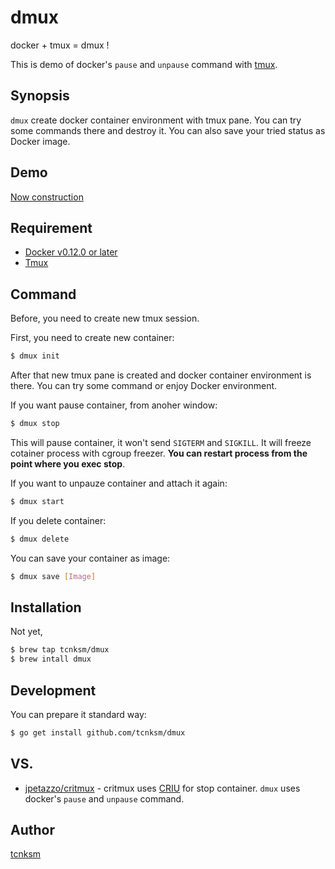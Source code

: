dmux
====

docker + tmux = dmux !

This is demo of docker's `pause` and `unpause` command with [tmux](http://tmux.sourceforge.net/). 

## Synopsis

`dmux` create docker container environment with tmux pane. You can try some commands there and destroy it. You can also save your tried status as Docker image.

## Demo

[Now construction]()

## Requirement

- [Docker v0.12.0 or later](http://www.docker.com/)
- [Tmux](http://tmux.sourceforge.net/)

## Command

Before, you need to create new tmux session.

First, you need to create new container:

```bash
$ dmux init
```

After that new tmux pane is created and docker container environment is there. You can try some command or enjoy Docker environment.

If you want pause container, from anoher window:

```bash
$ dmux stop
```

This will pause container, it won't send `SIGTERM` and `SIGKILL`. It will freeze cotainer process with cgroup freezer. **You can restart process from the point where you exec stop**.

If you want to unpauze container and attach it again:

```bash
$ dmux start
```

If you delete container:

```bash
$ dmux delete
```

You can save your container as image:

```bash
$ dmux save [Image]
```

## Installation

Not yet,

```bash
$ brew tap tcnksm/dmux
$ brew intall dmux
```

## Development

You can prepare it standard way:

```bash
$ go get install github.com/tcnksm/dmux
```

## VS.

- [jpetazzo/critmux](https://github.com/jpetazzo/critmux) - critmux uses [CRIU]() for stop container. `dmux` uses docker's `pause` and `unpause` command. 

## Author

[tcnksm](https://github.com/tcnksm)
